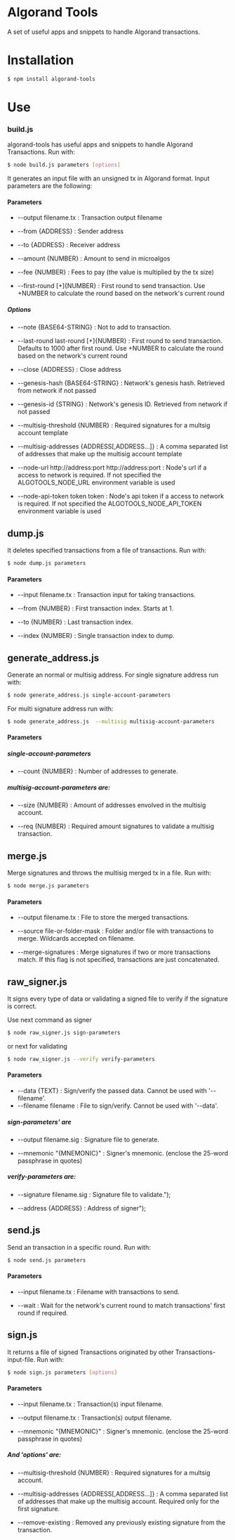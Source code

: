 # Algorand Tools
A set of useful apps and snippets to handle Algorand transactions.

# Installation

```sh
$ npm install algorand-tools
```
# Use
### build.js
algorand-tools has useful apps and snippets to handle Algorand Transactions.
Run with:
```sh
$ node build.js parameters [options]
```
It generates an input file with an unsigned tx in Algorand format. Input parameters are the following:

#### Parameters

* --output filename.tx      : Transaction output filename

* --from {ADDRESS}          : Sender address

* --to {ADDRESS}            : Receiver address

* --amount {NUMBER}         : Amount to send in microalgos

* --fee  {NUMBER}            : Fees to pay (the value is multiplied by the tx size)

* --first-round  [+]{NUMBER} : First round to send transaction. Use +NUMBER to calculate the round based on the network's current round

##### Options

* --note {BASE64-STRING}                      : Not to add to transaction.

* --last-round last-round [+]{NUMBER}                    : First round to send transaction. Defaults to 1000 after first round. Use +NUMBER to calculate the round based on the network's current round

* --close  {ADDRESS}       : Close address

* --genesis-hash  {BASE64-STRING}              : Network's genesis hash. Retrieved from network if not passed

* --genesis-id {STRING}                       : Network's genesis ID. Retrieved from network if not passed

* --multisig-threshold {NUMBER}               : Required signatures for a multsig account template

* --multisig-addresses {ADDRESS[,ADDRESS...]} : A comma separated list of addresses that make up the multisig account template

* --node-url http://address:port  http://address:port              : Node's url if
a access to network is required. If not specified the ALGOTOOLS_NODE_URL environment variable is used

* --node-api-token token  token                      : Node's api token if a access to network is required. If not specified the ALGOTOOLS_NODE_API_TOKEN environment variable is used

## dump.js 

It deletes specified transactions from a file of transactions.
Run with:
```sh
$ node dump.js parameters
```
#### Parameters

* --input filename.tx : Transaction input for taking transactions.

* --from {NUMBER}     : First transaction index. Starts at 1.

* --to {NUMBER}       : Last transaction index.
 
* --index {NUMBER}    : Single transaction index to dump.
 
## generate_address.js

Generate an normal or multisig address.
For single signature address run with:
```sh
$ node generate_address.js single-account-parameters
```
For multi signature address run with:
```sh
$ node generate_address.js  --multisig multisig-account-parameters
```
#### Parameters

##### single-account-parameters

* --count {NUMBER} : Number of addresses to generate.

##### multisig-account-parameters are:

* --size {NUMBER} : Amount of addresses envolved in the multisig account.

* --req {NUMBER}  : Required amount signatures to validate a multisig transaction.

## merge.js 
Merge signatures and throws the multisig merged tx in a file.
Run with:
```sh
$ node merge.js parameters
```
#### Parameters

* --output filename.tx         : File to store the merged transactions.

* --source file-or-folder-mask : Folder and/or file with transactions to merge. Wildcards accepted on filename.

* --merge-signatures           : Merge signatures if two or more transactions match. If this flag is not specified, transactions are just concatenated.

## raw_signer.js 
It signs every type of data or validating a signed file to verify if the signature is correct.

Use next command as signer
```sh
$ node raw_signer.js sign-parameters
```
or next for validating
```sh
$ node raw_signer.js --verify verify-parameters
```
#### Parameters
* --data {TEXT}       : Sign/verify the passed data. Cannot be used with '--filename'.
* --filename filename : File to sign/verify. Cannot be used with '--data'.
        
##### sign-parameters' are
* --output filename.sig   : Signature file to generate.

* --mnemonic \"{MNEMONIC}\" : Signer's mnemonic. (enclose the 25-word passphrase in quotes)

##### verify-parameters are:

* --signature filename.sig : Signature file to validate.");

* --address {ADDRESS}      : Address of signer");

## send.js
Send an transaction in a specific round.
Run with:
```sh
$ node send.js parameters
```
#### Parameters

* --input filename.tx : Filename with transactions to send.

* --wait              : Wait for the network's current round to match transactions' first round if required.

## sign.js

It returns a file of signed Transactions originated by other Transactions-input-file.
Run with:
```sh
$ node sign.js parameters [options]
```
#### Parameters
* --input filename.tx     : Transaction(s) input filename.

* --output filename.tx    : Transaction(s) output filename.

* --mnemonic \"{MNEMONIC}\" : Signer's mnemonic. (enclose the 25-word passphrase in quotes)

##### And 'options' are:

* --multisig-threshold {NUMBER}               : Required signatures for a multsig account.

* --multisig-addresses {ADDRESS[,ADDRESS...]} : A comma separated list of addresses that make up the multisig account. Required only for the first signature.

* --remove-existing                           : Removed any previously existing signature from the transaction.

